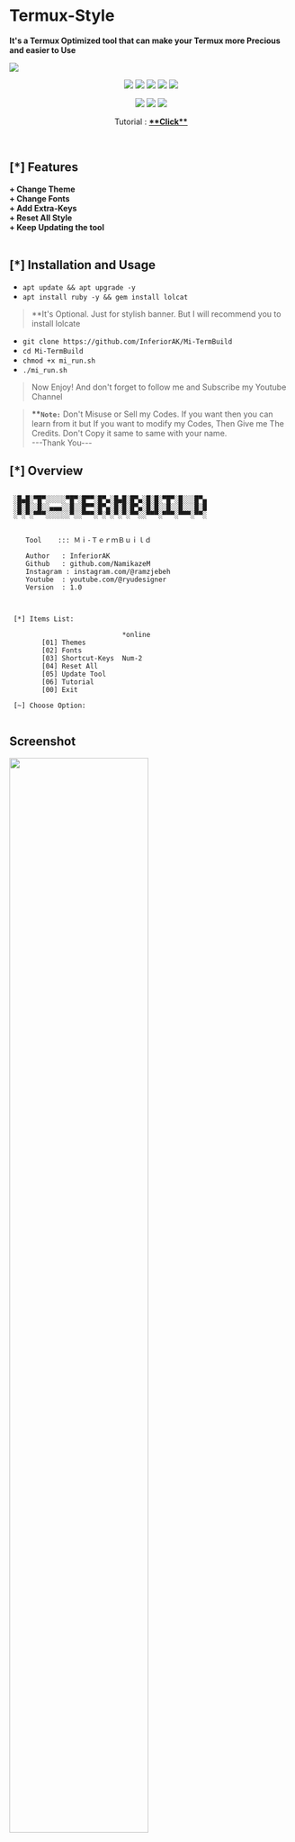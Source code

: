 # Termux-Style
<b>It's a Termux Optimized tool that can make your Termux more Precious and easier to Use</b>

<img align="center" src="assets/banner.JPG">

<p align="center">
  <img src="https://img.shields.io/badge/Version-1.0-green?style=for-the-badge">
  <img src="https://img.shields.io/github/license/InferiorAK/Mi-TermBuild?style=for-the-badge">
  <img src="https://img.shields.io/github/stars/InferiorAK/Mi-TermBuild?style=for-the-badge">
  <img src="https://img.shields.io/github/issues/InferiorAK/Mi-TermBuild?color=red&style=for-the-badge">
  <img src="https://img.shields.io/github/forks/InferiorAK/Mi-TermBuild?color=teal&style=for-the-badge">
</p>
<p align="center">
  <img src="https://img.shields.io/badge/Author-InferiorAK-blue?style=flat-square">
  <img src="https://img.shields.io/badge/Written%20In-Bash-yellowgreen?style=flat-square">
  <img src="https://hits.seeyoufarm.com/api/count/incr/badge.svg?url=https%3A%2F%2Fgithub.com%2FInferiorAK%2FMi-TermBuild&title=Visitors&edge_flat=false"/></a>
</p>
<p align=center>Tutorial : <a href="https://youtu.be/fCLCT1qx9mc" target=_blank><b>**Click**</b></a><p>

<br>

## [*] Features
<b>
+ Change Theme<br>
+ Change Fonts<br>
+ Add Extra-Keys<br>
+ Reset All Style<br>
+ Keep Updating the tool<br>
</b>
<br>

## [*] Installation and Usage
* `apt update && apt upgrade -y`
* `apt install ruby -y && gem install lolcat`
> **It's Optional. Just for stylish banner. But I will recommend you to install lolcate
* `git clone https://github.com/InferiorAK/Mi-TermBuild`
* `cd Mi-TermBuild`
* `chmod +x mi_run.sh`
* `./mi_run.sh`
> Now Enjoy! And don't forget to follow me and Subscribe my Youtube Channel

> <b>**`Note:`</b> Don't Misuse or Sell my Codes. If you want then you can learn from it but If you want to modify my Codes, Then Give me The Credits. Don't Copy it same to same with your name. <br>---Thank You---

## [*] Overview
```

 ░█▄█░▀█▀░░░░░▀█▀░█▀▀░█▀▄░█▄█░█▀▄░█░█░▀█▀░█░░░█▀▄
 ░█░█░░█░░▄▄▄░░█░░█▀▀░█▀▄░█░█░█▀▄░█░█░░█░░█░░░█░█
 ░▀░▀░▀▀▀░░░░░░▀░░▀▀▀░▀░▀░▀░▀░▀▀░░▀▀▀░▀▀▀░▀▀▀░▀▀░


    Tool    ::: Ｍｉ-ＴｅｒｍＢｕｉｌｄ

    Author   : InferiorAK
    Github   : github.com/NamikazeM
    Instagram : instagram.com/@ramzjebeh
    Youtube  : youtube.com/@ryudesigner
    Version  : 1.0



 [*] Items List:

                            *online
        [01] Themes
        [02] Fonts
        [03] Shortcut-Keys  Num-2
        [04] Reset All
        [05] Update Tool
        [06] Tutorial
        [00] Exit

 [~] Choose Option: 
 
```

## Screenshot
<img src="assets/screenshot_Mi-TermBuild.png" width=70%>

## [*] Contact :
[![Github](https://img.shields.io/badge/Github-InferiorAK-orange?style=for-the-badge&logo=github)](https://github.com/InferiorAK)
[![Facebook](https://img.shields.io/badge/Facebook-InferiorAK-red?style=for-the-badge&logo=facebook)](https://www.facebook.com/InferiorAK)
[![Messenger](https://img.shields.io/badge/Chat-Messenger-blue?style=for-the-badge&logo=messenger)](https://m.me/InferiorAK)
[![Twitter](https://img.shields.io/badge/Twitter-InferiorAK-skyblue?style=for-the-badge&logo=twitter)](https://www.twitter.com/InferiorAK)
